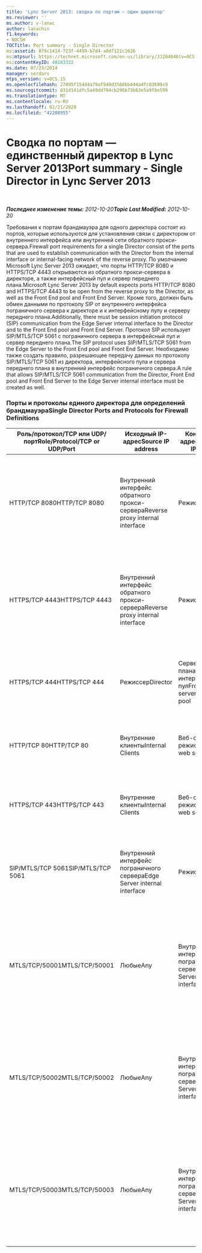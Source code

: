 ```yaml
---
title: 'Lync Server 2013: сводка по портам — один директор'
ms.reviewer: ''
ms.author: v-lanac
author: lanachin
f1.keywords:
- NOCSH
TOCTitle: Port summary - Single Director
ms:assetid: 079c1414-723f-4499-b7d4-a0d7121c1626
ms:mtpsurl: https://technet.microsoft.com/en-us/library/JJ204648(v=OCS.15)
ms:contentKeyID: 48183322
ms.date: 07/23/2014
manager: serdars
mtps_version: v=OCS.15
ms.openlocfilehash: 27095f154d4a79af949d3568bb444adfc83699c9
ms.sourcegitcommit: 831d141dfc5a49dd764cb296b73b63e5a9f8e599
ms.translationtype: MT
ms.contentlocale: ru-RU
ms.lasthandoff: 02/21/2020
ms.locfileid: "42208955"
---
```

<div data-xmlns="http://www.w3.org/1999/xhtml">

<div class="topic" data-xmlns="http://www.w3.org/1999/xhtml" data-msxsl="urn:schemas-microsoft-com:xslt" data-cs="https://msdn.microsoft.com/">

<div data-asp="https://msdn2.microsoft.com/asp">

# <a name="port-summary---single-director-in-lync-server-2013"></a><span data-ttu-id="b74b9-102">Сводка по портам — единственный директор в Lync Server 2013</span><span class="sxs-lookup"><span data-stu-id="b74b9-102">Port summary - Single Director in Lync Server 2013</span></span>

</div>

<div id="mainSection">

<div id="mainBody">

<span> </span>

<span data-ttu-id="b74b9-103">_**Последнее изменение темы:** 2012-10-20_</span><span class="sxs-lookup"><span data-stu-id="b74b9-103">_**Topic Last Modified:** 2012-10-20_</span></span>

<span data-ttu-id="b74b9-104">Требования к портам брандмауэра для одного директора состоят из портов, которые используются для установления связи с директором от внутреннего интерфейса или внутренней сети обратного прокси-сервера.</span><span class="sxs-lookup"><span data-stu-id="b74b9-104">Firewall port requirements for a single Director consist of the ports that are used to establish communication with the Director from the internal interface or internal-facing network of the reverse proxy.</span></span> <span data-ttu-id="b74b9-105">По умолчанию Microsoft Lync Server 2013 ожидает, что порты HTTP/TCP 8080 и HTTPS/TCP 4443 открываются из обратного прокси-сервера в директоре, а также интерфейсный пул и сервер переднего плана.</span><span class="sxs-lookup"><span data-stu-id="b74b9-105">Microsoft Lync Server 2013 by default expects ports HTTP/TCP 8080 and HTTPS/TCP 4443 to be open from the reverse proxy to the Director, as well as the Front End pool and Front End Server.</span></span> <span data-ttu-id="b74b9-106">Кроме того, должен быть обмен данными по протоколу SIP от внутреннего интерфейса пограничного сервера к директоре и к интерфейсному пулу и серверу переднего плана.</span><span class="sxs-lookup"><span data-stu-id="b74b9-106">Additionally, there must be session initiation protocol (SIP) communication from the Edge Server internal interface to the Director and to the Front End pool and Front End Server.</span></span> <span data-ttu-id="b74b9-107">Протокол SIP использует SIP/MTLS/TCP 5061 с пограничного сервера в интерфейсный пул и сервер переднего плана.</span><span class="sxs-lookup"><span data-stu-id="b74b9-107">The SIP protocol uses SIP/MTLS/TCP 5061 from the Edge Server to the Front End pool and Front End Server.</span></span> <span data-ttu-id="b74b9-108">Необходимо также создать правило, разрешающее передачу данных по протоколу SIP/MTLS/TCP 5061 из директора, интерфейсного пула и сервера переднего плана в внутренний интерфейс пограничного сервера.</span><span class="sxs-lookup"><span data-stu-id="b74b9-108">A rule that allows SIP/MTLS/TCP 5061 communication from the Director, Front End pool and Front End Server to the Edge Server internal interface must be created as well.</span></span>

### <a name="single-director-ports-and-protocols-for-firewall-definitions"></a><span data-ttu-id="b74b9-109">Порты и протоколы единого директора для определений брандмауэра</span><span class="sxs-lookup"><span data-stu-id="b74b9-109">Single Director Ports and Protocols for Firewall Definitions</span></span>

<table>
<colgroup>
<col style="width: 25%" />
<col style="width: 25%" />
<col style="width: 25%" />
<col style="width: 25%" />
</colgroup>
<thead>
<tr class="header">
<th><span data-ttu-id="b74b9-110">Роль/протокол/TCP или UDP/порт</span><span class="sxs-lookup"><span data-stu-id="b74b9-110">Role/Protocol/TCP or UDP/Port</span></span></th>
<th><span data-ttu-id="b74b9-111">Исходный IP-адрес</span><span class="sxs-lookup"><span data-stu-id="b74b9-111">Source IP address</span></span></th>
<th><span data-ttu-id="b74b9-112">Конечный IP-адрес</span><span class="sxs-lookup"><span data-stu-id="b74b9-112">Destination IP address</span></span></th>
<th><span data-ttu-id="b74b9-113">Notes</span><span class="sxs-lookup"><span data-stu-id="b74b9-113">Notes</span></span></th>
</tr>
</thead>
<tbody>
<tr class="odd">
<td><p><span data-ttu-id="b74b9-114">HTTP/TCP 8080</span><span class="sxs-lookup"><span data-stu-id="b74b9-114">HTTP/TCP 8080</span></span></p></td>
<td><p><span data-ttu-id="b74b9-115">Внутренний интерфейс обратного прокси-сервера</span><span class="sxs-lookup"><span data-stu-id="b74b9-115">Reverse proxy internal interface</span></span></p></td>
<td><p><span data-ttu-id="b74b9-116">Режиссер</span><span class="sxs-lookup"><span data-stu-id="b74b9-116">Director</span></span></p></td>
<td><p><span data-ttu-id="b74b9-117">Полученная внешними сторонами обратного прокси-сервера, связь передается в директории и веб-службы сервера переднего плана</span><span class="sxs-lookup"><span data-stu-id="b74b9-117">Initially received by the external side of the reverse proxy, the communication is sent on to the Director and Front End Server web services</span></span></p></td>
</tr>
<tr class="even">
<td><p><span data-ttu-id="b74b9-118">HTTPS/TCP 4443</span><span class="sxs-lookup"><span data-stu-id="b74b9-118">HTTPS/TCP 4443</span></span></p></td>
<td><p><span data-ttu-id="b74b9-119">Внутренний интерфейс обратного прокси-сервера</span><span class="sxs-lookup"><span data-stu-id="b74b9-119">Reverse proxy internal interface</span></span></p></td>
<td><p><span data-ttu-id="b74b9-120">Режиссер</span><span class="sxs-lookup"><span data-stu-id="b74b9-120">Director</span></span></p></td>
<td><p><span data-ttu-id="b74b9-121">Полученная внешними сторонами обратного прокси-сервера, связь передается в директории и веб-службы сервера переднего плана</span><span class="sxs-lookup"><span data-stu-id="b74b9-121">Initially received by the external side of the reverse proxy, the communication is sent on to the Director and Front End Server web services</span></span></p></td>
</tr>
<tr class="odd">
<td><p><span data-ttu-id="b74b9-122">HTTPS/TCP 444</span><span class="sxs-lookup"><span data-stu-id="b74b9-122">HTTPS/TCP 444</span></span></p></td>
<td><p><span data-ttu-id="b74b9-123">Режиссер</span><span class="sxs-lookup"><span data-stu-id="b74b9-123">Director</span></span></p></td>
<td><p><span data-ttu-id="b74b9-124">Сервер переднего плана или интерфейсный пул</span><span class="sxs-lookup"><span data-stu-id="b74b9-124">Front End server or Front End pool</span></span></p></td>
<td><p><span data-ttu-id="b74b9-125">Межсерверное взаимодействие между директором и сервером переднего плана</span><span class="sxs-lookup"><span data-stu-id="b74b9-125">Inter-server communication between the Director and the Front End Server</span></span></p></td>
</tr>
<tr class="even">
<td><p><span data-ttu-id="b74b9-126">HTTP/TCP 80</span><span class="sxs-lookup"><span data-stu-id="b74b9-126">HTTP/TCP 80</span></span></p></td>
<td><p><span data-ttu-id="b74b9-127">Внутренние клиенты</span><span class="sxs-lookup"><span data-stu-id="b74b9-127">Internal Clients</span></span></p></td>
<td><p><span data-ttu-id="b74b9-128">Веб-службы режиссера</span><span class="sxs-lookup"><span data-stu-id="b74b9-128">Director web services</span></span></p></td>
<td><p><span data-ttu-id="b74b9-129">Директор предоставляет веб-службы внутренним и внешним клиентам.</span><span class="sxs-lookup"><span data-stu-id="b74b9-129">The Director provides web services to internal and external clients.</span></span></p></td>
</tr>
<tr class="odd">
<td><p><span data-ttu-id="b74b9-130">HTTPS/TCP 443</span><span class="sxs-lookup"><span data-stu-id="b74b9-130">HTTPS/TCP 443</span></span></p></td>
<td><p><span data-ttu-id="b74b9-131">Внутренние клиенты</span><span class="sxs-lookup"><span data-stu-id="b74b9-131">Internal Clients</span></span></p></td>
<td><p><span data-ttu-id="b74b9-132">Веб-службы режиссера</span><span class="sxs-lookup"><span data-stu-id="b74b9-132">Director web services</span></span></p></td>
<td><p><span data-ttu-id="b74b9-133">Директор предоставляет веб-службы внутренним и внешним клиентам.</span><span class="sxs-lookup"><span data-stu-id="b74b9-133">The Director provides web services to internal and external clients.</span></span></p></td>
</tr>
<tr class="even">
<td><p><span data-ttu-id="b74b9-134">SIP/MTLS/TCP 5061</span><span class="sxs-lookup"><span data-stu-id="b74b9-134">SIP/MTLS/TCP 5061</span></span></p></td>
<td><p><span data-ttu-id="b74b9-135">Внутренний интерфейс пограничного сервера</span><span class="sxs-lookup"><span data-stu-id="b74b9-135">Edge Server internal interface</span></span></p></td>
<td><p><span data-ttu-id="b74b9-136">Режиссер</span><span class="sxs-lookup"><span data-stu-id="b74b9-136">Director</span></span></p></td>
<td><p><span data-ttu-id="b74b9-137">Обмен данными SIP от пограничного сервера к директоре и внешнему серверу.</span><span class="sxs-lookup"><span data-stu-id="b74b9-137">SIP communication from the Edge Server to the Director, and the Front End Server.</span></span></p></td>
</tr>
<tr class="odd">
<td><p><span data-ttu-id="b74b9-138">MTLS/TCP/50001</span><span class="sxs-lookup"><span data-stu-id="b74b9-138">MTLS/TCP/50001</span></span></p></td>
<td><p><span data-ttu-id="b74b9-139">Любые</span><span class="sxs-lookup"><span data-stu-id="b74b9-139">Any</span></span></p></td>
<td><p><span data-ttu-id="b74b9-140">Внутренний интерфейс пограничного сервера</span><span class="sxs-lookup"><span data-stu-id="b74b9-140">Edge Server internal interface</span></span></p></td>
<td><p><span data-ttu-id="b74b9-141">Команды и сбор данных журнала для контроллера централизованной службы ведения журналов (ClsController.exe) или агента (ClasAgent.exe)</span><span class="sxs-lookup"><span data-stu-id="b74b9-141">Centralized Logging Service controller (ClsController.exe) or agent (ClasAgent.exe)commands and log collection</span></span></p></td>
</tr>
<tr class="even">
<td><p><span data-ttu-id="b74b9-142">MTLS/TCP/50002</span><span class="sxs-lookup"><span data-stu-id="b74b9-142">MTLS/TCP/50002</span></span></p></td>
<td><p><span data-ttu-id="b74b9-143">Любые</span><span class="sxs-lookup"><span data-stu-id="b74b9-143">Any</span></span></p></td>
<td><p><span data-ttu-id="b74b9-144">Внутренний интерфейс пограничного сервера</span><span class="sxs-lookup"><span data-stu-id="b74b9-144">Edge Server internal interface</span></span></p></td>
<td><p><span data-ttu-id="b74b9-145">Команды и сбор данных журнала для контроллера централизованной службы ведения журналов (ClsController.exe) или агента (ClasAgent.exe)</span><span class="sxs-lookup"><span data-stu-id="b74b9-145">Centralized Logging Service controller (ClsController.exe) or agent (ClasAgent.exe)commands and log collection</span></span></p></td>
</tr>
<tr class="odd">
<td><p><span data-ttu-id="b74b9-146">MTLS/TCP/50003</span><span class="sxs-lookup"><span data-stu-id="b74b9-146">MTLS/TCP/50003</span></span></p></td>
<td><p><span data-ttu-id="b74b9-147">Любые</span><span class="sxs-lookup"><span data-stu-id="b74b9-147">Any</span></span></p></td>
<td><p><span data-ttu-id="b74b9-148">Внутренний интерфейс пограничного сервера</span><span class="sxs-lookup"><span data-stu-id="b74b9-148">Edge Server internal interface</span></span></p></td>
<td><p><span data-ttu-id="b74b9-149">Команды и сбор данных журнала для контроллера централизованной службы ведения журналов (ClsController.exe) или агента (ClasAgent.exe)</span><span class="sxs-lookup"><span data-stu-id="b74b9-149">Centralized Logging Service controller (ClsController.exe) or agent (ClasAgent.exe)commands and log collection</span></span></p></td>
</tr>
</tbody>
</table>


</div>

<span> </span>

</div>

</div>

</div>

